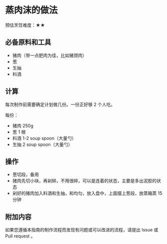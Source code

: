 # 蒸肉沫的做法

预估烹饪难度：★★

## 必备原料和工具

- 猪肉（带一点肥肉为佳，比如猪颈肉）
- 葱
- 生抽
- 料酒

## 计算

每次制作前需要确定计划做几份。一份正好够 2 个人吃。

每份：

- 猪肉 250g
- 葱 1 根
- 料酒 1-2 soup spoon（大量勺）
- 生抽 2 soup spoon（大量勺）

## 操作

- 葱切段，备用
- 猪肉先切小块，再剁碎，不用很碎，可以是连着的状态，主要是多出泥胶的状态
- 剁好的猪肉加入料酒和生抽，和均匀，放入盘中，上面摆上葱段，放蒸箱蒸 15 分钟

## 附加内容

如果您遵循本指南的制作流程而发现有问题或可以改进的流程，请提出 Issue 或 Pull request 。